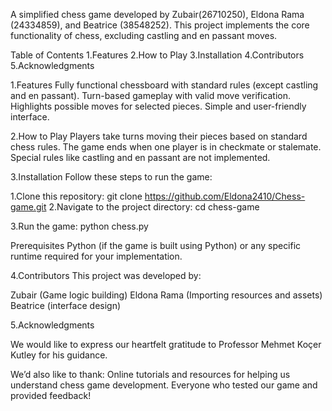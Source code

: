 A simplified chess game developed by Zubair(26710250), Eldona Rama (24334859), and Beatrice (38548252). 
This project implements the core functionality of chess, excluding castling and en passant moves.

Table of Contents
1.Features
2.How to Play
3.Installation
4.Contributors
5.Acknowledgments

1.Features
Fully functional chessboard with standard rules (except castling and en passant).
Turn-based gameplay with valid move verification.
Highlights possible moves for selected pieces.
Simple and user-friendly interface.

2.How to Play
Players take turns moving their pieces based on standard chess rules.
The game ends when one player is in checkmate or stalemate.
Special rules like castling and en passant are not implemented.

3.Installation
Follow these steps to run the game:

1.Clone this repository:
git clone https://github.com/Eldona2410/Chess-game.git
2.Navigate to the project directory:
cd chess-game  

3.Run the game:
python chess.py 

Prerequisites
Python (if the game is built using Python) or any specific runtime required for your implementation.

4.Contributors
This project was developed by:

Zubair (Game logic building)
Eldona Rama (Importing resources and assets)
Beatrice (interface design)

5.Acknowledgments

We would like to express our heartfelt gratitude to Professor Mehmet Koçer Kutley for his guidance.

We’d also like to thank:
Online tutorials and resources for helping us understand chess game development.
Everyone who tested our game and provided feedback!

